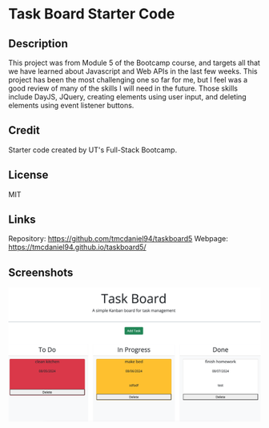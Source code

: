 # Task Board Starter Code

## Description
This project was from Module 5 of the Bootcamp course, and targets all that we have learned about Javascript and Web APIs in the last few weeks. This project has been the most challenging one so far for me, but I feel was a good review of many of the skills I will need in the future. Those skills include DayJS, JQuery, creating elements using user input, and deleting elements using event listener buttons. 

## Credit
Starter code created by UT's Full-Stack Bootcamp.

## License
MIT

## Links
Repository: https://github.com/tmcdaniel94/taskboard5
Webpage: https://tmcdaniel94.github.io/taskboard5/

## Screenshots
![Task Board Challenge](/assets/images/taskboard.png)